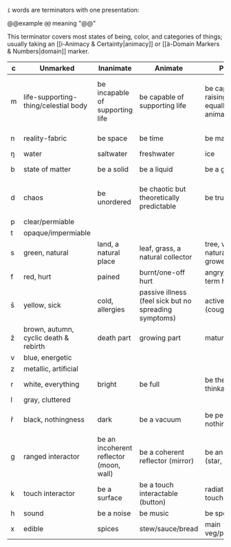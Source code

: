 `í` words are terminators with one presentation:

@@example
`@@` meaning "@@"

This terminator covers most states of being, color, and categories of things; usually taking an [[i-Animacy & Certainty|animacy]] or [[à-Domain Markers & Numbers|domain]] marker.

c | Unmarked | Inanimate | Animate | Person | Enigmatic
-|-|-|-|-|-
m | life-supporting-thing/celestial body | be incapable of supporting life | be capable of supporting life | be capable of raising (less to equally animate) life | be capable of creating life from nothing (genesis, stars)
n | reality-fabric | be space | be time | be magic | be that which Is
ŋ | water | saltwater | freshwater | ice | ???
b | state of matter | be a solid | be a liquid | be a gas | be a plasma
d | chaos | be unordered | be chaotic but theoretically predictable | be truly chaotic | be Unkowable Beyond Names
p | clear/permiable
t | opaque/impermiable
s | green, natural | land, a natural place | leaf, grass, a natural collector | tree, vine, a natural grower/grasper | mycilial network
f | red, hurt | pained | burnt/one-off hurt | angry/long-term hurt | ?  
š | yellow, sick | cold, allergies | passive illness (feel sick but no spreading symptoms) | active illness (coughing) | spiritual illness
ž | brown, autumn, cyclic death & rebirth | death part | growing part | mature part | that which is beyond the cycle
v | blue, energetic |  |
z | metallic, artificial |  |
r | white, everything | bright | be full | be the extent of thinkable things | be All That Is
l | gray, cluttered | 
ř | black, nothingness | dark | be a vacuum | be personified nothingness | be that which Is Not
g | ranged interactor | be an incoherent reflector (moon, wall) | be a coherent reflector (mirror) | be an emitter (star, speaker) | ? 
k | touch interactor | be a surface | be a touch interactable (button) | radiative/motive touch | ?
h | sound | be a noise | be music | be speech | ?
x | edible | spices | stew/sauce/bread | main veg/protein | ?